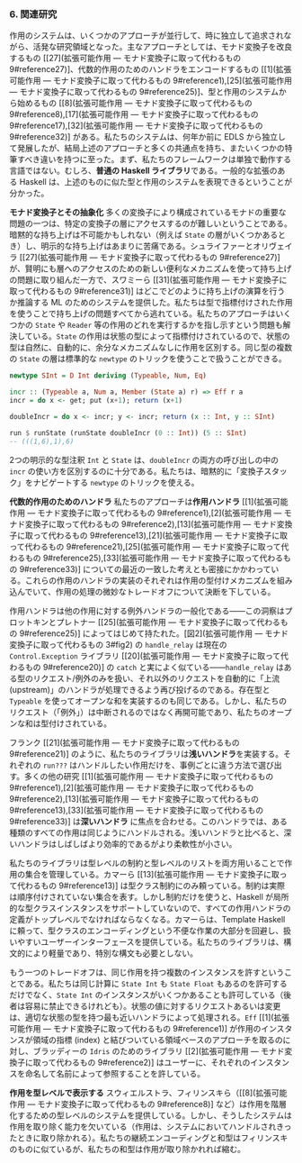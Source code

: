 ### <a name="section6">6. 関連研究</a>

作用のシステムは、いくつかのアプローチが並行して、時に独立して追求されながら、活発な研究領域となった。主なアプローチとしては、モナド変換子を改良するもの [[27](拡張可能作用 ― モナド変換子に取って代わるもの 9#reference27)]、代数的作用のためのハンドラをエンコードするもの [[1](拡張可能作用 ― モナド変換子に取って代わるもの 9#reference1),[25](拡張可能作用 ― モナド変換子に取って代わるもの 9#reference25)]、型と作用のシステムから始めるもの [[8](拡張可能作用 ― モナド変換子に取って代わるもの 9#reference8),[17](拡張可能作用 ― モナド変換子に取って代わるもの 9#reference17),[32](拡張可能作用 ― モナド変換子に取って代わるもの 9#reference32)] がある。私たちのシステムは、何年か前に EDLS から独立して発展したが、結局上述のアプローチと多くの共通点を持ち、またいくつかの特筆すべき違いを持つに至った。まず、私たちのフレームワークは単独で動作する言語ではない。むしろ、**普通の Haskell ライブラリ**である。一般的な拡張のある Haskell は、上述のものに似た型と作用のシステムを表現できるということが分かった。

**モナド変換子とその抽象化** 多くの変換子により構成されているモナドの重要な問題の一つは、特定の変換子の層にアクセスするのが難しいということである。暗黙的な持ち上げは不可能かもしれない（例えば `State` の層がいくつかあるとき）し、明示的な持ち上げはあまりに苦痛である。シュライファーとオリヴェイラ [[27](拡張可能作用 ― モナド変換子に取って代わるもの 9#reference27)] が、賢明にも層へのアクセスのための新しい便利なメカニズムを使って持ち上げの問題に取り組んだ一方で、スワミーら [[31](拡張可能作用 ― モナド変換子に取って代わるもの 9#reference31)] はどこでどのように持ち上げの演算を行うか推論する ML のためのシステムを提供した。私たちは型で指標付けされた作用を使うことで持ち上げの問題すべてから逃れている。私たちのアプローチはいくつかの `State` や `Reader` 等の作用のどれを実行するかを指し示すという問題も解決している。`State` の作用は状態の型によって指標付けされているので、状態の型は自然に、自動的に、余分なメカニズムなしに作用を区別する。同じ型の複数の `State` の層は標準的な `newtype` のトリックを使うことで扱うことができる。

```haskell
newtype SInt = D Int deriving (Typeable, Num, Eq)

incr :: (Typeable a, Num a, Member (State a) r) => Eff r a
incr = do x <- get; put (x+1); return (x+1)

doubleIncr = do x <- incr; y <- incr; return (x :: Int, y :: SInt)

run $ runState (runState doubleIncr (0 :: Int)) (5 :: SInt)
-- (((1,6),1),6)
```

2つの明示的な型注釈 `Int` と `State` は、`doubleIncr` の両方の呼び出しの中の `incr` の使い方を区別するのに十分である。私たちは、暗黙的に「変換子スタック」をナビゲートする `newtype` のトリックを使える。

**代数的作用のためのハンドラ** 私たちのアプローチは**作用ハンドラ** [[1](拡張可能作用 ― モナド変換子に取って代わるもの 9#reference1),[2](拡張可能作用 ― モナド変換子に取って代わるもの 9#reference2),[13](拡張可能作用 ― モナド変換子に取って代わるもの 9#reference13),[21](拡張可能作用 ― モナド変換子に取って代わるもの 9#reference21),[25](拡張可能作用 ― モナド変換子に取って代わるもの 9#reference25),[33](拡張可能作用 ― モナド変換子に取って代わるもの 9#reference33)] についての最近の一致した考えとも密接にかかわっている。これらの作用のハンドラの実装のそれぞれは作用の型付けメカニズムを組み込んでいて、作用の処理の微妙なトレードオフについて決断を下している。

作用ハンドラは他の作用に対する例外ハンドラの一般化である――この洞察はプロットキンとプレトナー [[25](拡張可能作用 ― モナド変換子に取って代わるもの 9#reference25)] によってはじめて持たれた。[図2](拡張可能作用 ― モナド変換子に取って代わるもの 3#fig2) の `handle_relay` は現在の `Control.Exception` ライブラリ [[20](拡張可能作用 ― モナド変換子に取って代わるもの 9#reference20)] の `catch` と実によく似ている――`handle_relay` はある型のリクエスト/例外のみを扱い、それ以外のリクエストを自動的に「上流 (upstream)」のハンドラが処理できるよう再び投げるのである。存在型と `Typeable` を使ってオープンな和を実装するのも同じである。しかし、私たちのリクエスト（「例外」）は中断されるのではなく再開可能であり、私たちのオープンな和は型付けされている。

フランク [[21](拡張可能作用 ― モナド変換子に取って代わるもの 9#reference21)] のように、私たちのライブラリは**浅いハンドラ**を実装する。それぞれの `run???` はハンドルしたい作用だけを、事例ごとに違う方法で選び出す。多くの他の研究 [[1](拡張可能作用 ― モナド変換子に取って代わるもの 9#reference1),[2](拡張可能作用 ― モナド変換子に取って代わるもの 9#reference2),[13](拡張可能作用 ― モナド変換子に取って代わるもの 9#reference13),[33](拡張可能作用 ― モナド変換子に取って代わるもの 9#reference33)] は**深いハンドラ** に焦点を合わせる。このハンドラでは、ある種類のすべての作用は同じようにハンドルされる。浅いハンドラと比べると、深いハンドラはしばしばより効率的であるがより柔軟性が小さい。

私たちのライブラリは型レベルの制約と型レベルのリストを両方用いることで作用の集合を管理している。カマーら [[13](拡張可能作用 ― モナド変換子に取って代わるもの 9#reference13)] は型クラス制約にのみ頼っている。制約は実際は順序付けされていない集合を表す。しかし制約だけを使うと、Haskell が局所的な型クラスインスタンスをサポートしていないので、すべての作用ハンドラの定義がトップレベルでなければならなくなる。カマーらは、Template Haskell に頼って、型クラスのエンコーディングという不便な作業の大部分を回避し、扱いやすいユーザーインターフェースを提供している。私たちのライブラリは、構文的により軽量であり、特別な構文も必要としない。

もう一つのトレードオフは、同じ作用を持つ複数のインスタンスを許すということである。私たちは同じ計算に `State Int` も `State Float` もあるのを許可するだけでなく、`State Int` のインスタンスがいくつかあることも許可している（後者は容易に禁止できるけれども）。状態の値に対するリクエストあるいは変更は、適切な状態の型を持つ最も近いハンドラによって処理される。`Eff` [[1](拡張可能作用 ― モナド変換子に取って代わるもの 9#reference1)] が作用のインスタンスが領域の指標 (index) と結びついている領域ベースのアプローチを取るのに対し、ブラッディーの `Idris` のためのライブラリ [[2](拡張可能作用 ― モナド変換子に取って代わるもの 9#reference2)] はユーザーに、それぞれのインスタンスを命名して名前によって参照することを許している。

**作用を型レベルで表示する** スウィエルストラ、フィリンスキら（[[8](拡張可能作用 ― モナド変換子に取って代わるもの 9#reference8)] など）は作用を階層化するための型レベルのシステムを提供している。しかし、そうしたシステムは作用を取り除く能力を欠いている（作用は、システムにおいてハンドルされきったときに取り除かれる）。私たちの継続エンコーディングと和型はフィリンスキのものに似ているが、私たちの和型は作用が取り除かれれば縮む。
